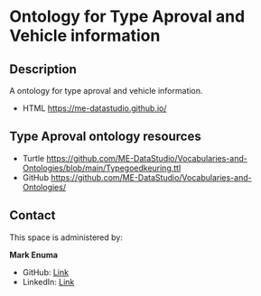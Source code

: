 # Ontology for Type Aproval and Vehicle information

## Description
A ontology for type aproval and vehicle information.
* HTML      https://me-datastudio.github.io/

## Type Aproval ontology resources
* Turtle    https://github.com/ME-DataStudio/Vocabularies-and-Ontologies/blob/main/Typegoedkeuring.ttl
* GitHub    https://github.com/ME-DataStudio/Vocabularies-and-Ontologies/


## Contact
This space is administered by:  

**Mark Enuma**  
* GitHub: [Link](https://github.com/ME-DataStudio/)
* LinkedIn: [Link](https://nl.linkedin.com/in/mark-enuma-5292a4192/)
